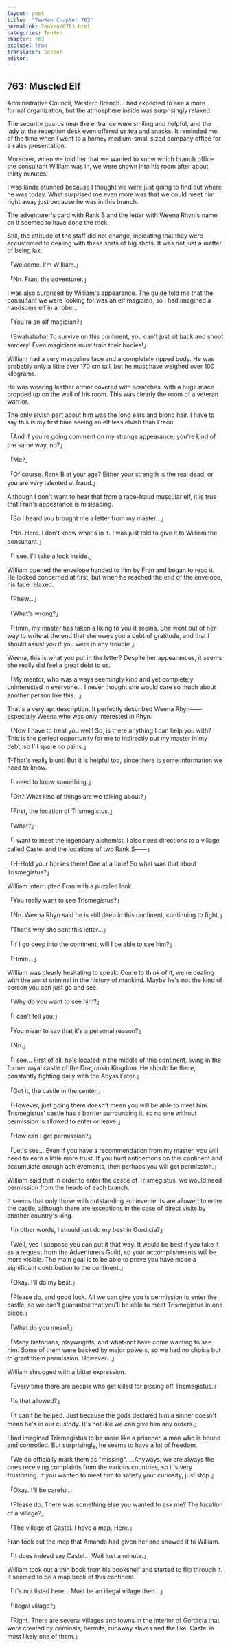 ```yaml
---
layout: post
title:  "TenKen Chapter 763"
permalink: Tenken/0763.html
categories: TenKen
chapter: 763
exclude: true
translator: Seeker
editor: 
---
```

<h2>763: Muscled Elf</h2>

Administrative Council, Western Branch. I had expected to see a more formal organization, but the atmosphere inside was surprisingly relaxed.

The security guards near the entrance were smiling and helpful, and the lady at the reception desk even offered us tea and snacks. It reminded me of the time when I went to a homey medium-small sized company office for a sales presentation.

Moreover, when we told her that we wanted to know which branch office the consultant William was in, we were shown into his room after about thirty minutes.

I was kinda stunned because I thought we were just going to find out where he was today. What surprised me even more was that we could meet him right away just because he was in this branch.

The adventurer's card with Rank B and the letter with Weena Rhyn's name on it seemed to have done the trick.

Still, the attitude of the staff did not change, indicating that they were accustomed to dealing with these sorts of big shots. It was not just a matter of being lax.

「Welcome. I'm William.」

「Nn. Fran, the adventurer.」

I was also surprised by William's appearance. The guide told me that the consultant we were looking for was an elf magician, so I had imagined a handsome elf in a robe...

「You're an elf magician?」

「Bwahahaha! To survive on this continent, you can't just sit back and shoot sorcery! Even magicians must train their bodies!」

William had a very masculine face and a completely ripped body. He was probably only a little over 170 cm tall, but he must have weighed over 100 kilograms.

He was wearing leather armor covered with scratches, with a huge mace propped up on the wall of his room. This was clearly the room of a veteran warrior.

The only elvish part about him was the long ears and blond hair. I have to say this is my first time seeing an elf less elvish than Freon.

「And if you're going comment on my strange appearance, you're kind of the same way, no?」

「Me?」

「Of course. Rank B at your age? Either your strength is the real dead, or you are very talented at fraud.」

Although I don't want to hear that from a race-fraud muscular elf, it is true that Fran's appearance is misleading.

「So I heard you brought me a letter from my master...」

「Nn. Here. I don't know what's in it. I was just told to give it to William the consultant.」

「I see. I'll take a look inside.」

William opened the envelope handed to him by Fran and began to read it. He looked concerned at first, but when he reached the end of the envelope, his face relaxed.

「Phew...」

「What's wrong?」

「Hmm, my master has taken a liking to you it seems. She went out of her way to write at the end that she owes you a debt of gratitude, and that I should assist you if you were in any trouble.」

Weena, this is what you put in the letter? Despite her appearances, it seems she really did feel a great debt to us.

「My mentor, who was always seemingly kind and yet completely uninterested in everyone... I never thought she would care so much about another person like this...」

That's a very apt description. It perfectly described Weena Rhyn―― especially Weena who was only interested in Rhyn.

「Now I have to treat you well! So, is there anything I can help you with? This is the perfect opportunity for me to indirectly put my master in my debt, so I'll spare no pains.」

T-That's really blunt! But it is helpful too, since there is some information we need to know.

「I need to know something.」

「Oh? What kind of things are we talking about?」

「First, the location of Trismegistus.」

「What?」

「I want to meet the legendary alchemist. I also need directions to a village called Castel and the locations of two Rank S――」

「H-Hold your horses there! One at a time! So what was that about Trismegistus?」

William interrupted Fran with a puzzled look.

「You really want to see Trismegistus?」

「Nn. Weena Rhyn said he is still deep in this continent, continuing to fight.」

「That's why she sent this letter...」

「If I go deep into the continent, will I be able to see him?」

「Hmm...」

William was clearly hesitating to speak. Come to think of it, we're dealing with the worst criminal in the history of mankind. Maybe he's not the kind of person you can just go and see.

「Why do you want to see him?」

「I can't tell you.」

「You mean to say that it's a personal reason?」

「Nn.」

「I see... First of all, he's located in the middle of this continent, living in the former royal castle of the Dragonkin Kingdom. He should be there, constantly fighting daily with the Abyss Eater.」

「Got it, the castle in the center.」

「However, just going there doesn't mean you will be able to meet him. Trismegistus' castle has a barrier surrounding it, so no one without permission is allowed to enter or leave.」

「How can I get permission?」

「Let's see... Even if you have a recommendation from my master, you will need to earn a little more trust. If you hunt antidemons on this continent and accumulate enough achievements, then perhaps you will get permission.」

William said that in order to enter the castle of Trismegistus, we would need permission from the heads of each branch.

It seems that only those with outstanding achievements are allowed to enter the castle, although there are exceptions in the case of direct visits by another country's king.

「In other words, I should just do my best in Gordicia?」

「Well, yes I suppose you can put it that way. It would be best if you take it as a request from the Adventurers Guild, so your accomplishments will be more visible. The main goal is to be able to prove you have made a significant contribution to the continent.」

「Okay. I'll do my best.」

「Please do, and good luck. All we can give you is permission to enter the castle, so we can't guarantee that you'll be able to meet Trismegistus in one piece.」

「What do you mean?」

「Many historians, playwrights, and what-not have come wanting to see him. Some of them were backed by major powers, so we had no choice but to grant them permission. However...」

William shrugged with a bitter expression.

「Every time there are people who get killed for pissing off Trismegistus.」

「Is that allowed?」

「It can't be helped. Just because the gods declared him a sinner doesn't mean he's in our custody. It's not like we can give him any orders.」

I had imagined Trismegistus to be more like a prisoner, a man who is bound and controlled. But surprisingly, he seems to have a lot of freedom.

「We do officially mark them as "missing". ...Anyways, we are always the ones receiving complaints from the various countries, so it's very frustrating. If you wanted to meet him to satisfy your curiosity, just stop.」

「Okay. I'll be careful.」

「Please do. There was something else you wanted to ask me? The location of a village?」

「The village of Castel. I have a map. Here.」

Fran took out the map that Amanda had given her and showed it to William.

「It does indeed say Castel... Wait just a minute.」

William took out a thin book from his bookshelf and started to flip through it. It seemed to be a map book of this continent.

「It's not listed here... Must be an illegal village then...」

「Illegal village?」

「Right. There are several villages and towns in the interior of Gordicia that were created by criminals, hermits, runaway slaves and the like. Castel is most likely one of them.」











